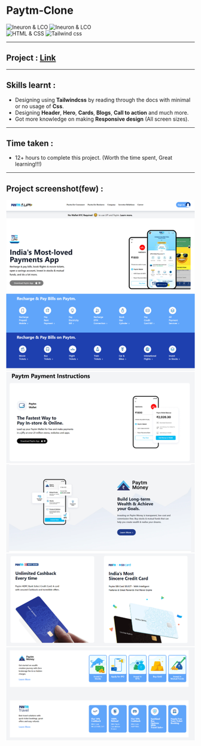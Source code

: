 # Paytm-Clone

![Ineuron & LCO](https://img.shields.io/badge/Ineuron-LCO-brightgreen) 
![Ineuron & LCO](https://img.shields.io/badge/Hitesh%20Coudhary-Full--stack--JS--bootcamp-brightgreen)
<br>
![HTML & CSS](https://img.shields.io/badge/HTML-CSS-brightgreen)
![Tailwind css](https://img.shields.io/badge/Tailwind-css-yellowgreen)
***
## Project : [Link](https://paytm1clone.netlify.app/)
***

## Skills learnt :
- Designing using  **Tailwindcss** by reading through the docs with minimal or no usage of **Css**. 
- Designing **Header**, **Hero**, **Cards**, **Blogs**, **Call to action** and much more.
- Got more knowledge on making **Responsive design** (All screen sizes).
***
## Time taken :
- 12+ hours to complete this project. (Worth the time spent, Great learning!!!)

***
## Project screenshot(few) :
![Paytm Project Image](./Project-Screenshots/Paytm-Hero-page.PNG)
![Paytm Project Image](./Project-Screenshots/2.PNG)
![Paytm Project Image](./Project-Screenshots/3.PNG)
![Paytm Project Image](./Project-Screenshots/4.PNG)
![Paytm Project Image](./Project-Screenshots/5.PNG)
![Paytm Project Image](./Project-Screenshots/6.PNG)
